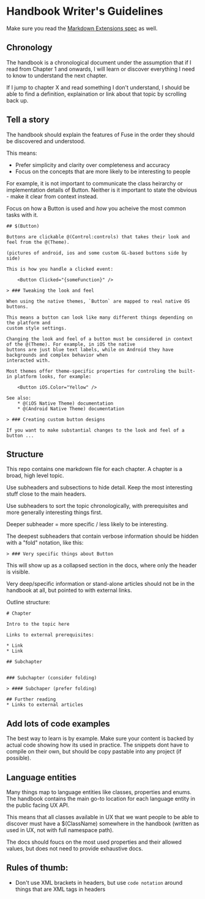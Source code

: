 # Handbook Writer's Guidelines

Make sure you read the [Markdown Extensions spec](https://github.com/fusetools/handbook-docs/blob/master/Markdown%20Extensions.txt) as well.

## Chronology

The handbook is a chronological document under the assumption that if I read from Chapter 1 and onwards,
I will learn or discover everything I need to know to understand the next chapter.

If I jump to chapter X and read something I don't understand, I should be able to find a definition,
explaination or link about that topic by scrolling back up.

## Tell a story

The handbook should explain the features of Fuse in the order they should be discovered and understood.

This means:

* Prefer simplicity and clarity over completeness and accuracy
* Focus on the concepts that are more likely to be interesting to people

For example, it is not important to communicate the class heirarchy or implementation details of Button.
Neither is it important to state the obvious - make it clear from context instead.

Focus on how a Button is used and *how* you acheive the most common tasks with it.

	## $(Button)

	Buttons are clickable @(Control:controls) that takes their look and feel from the @(Theme).

	(pictures of android, ios and some custom GL-based buttons side by side)

	This is how you handle a clicked event:

		<Button Clicked="{someFunction}" />

	> ### Tweaking the look and feel

	When using the native themes, `Button` are mapped to real native OS buttons.

	This means a button can look like many different things depending on the platform and
	custom style settings.

	Changing the look and feel of a button must be considered in context of the @(Theme). For example, in iOS the native
	buttons are just blue text labels, while on Android they have backgrounds and complex behavior when
	interacted with.

	Most themes offer theme-specific properties for controling the built-in platform looks, for example:

		<Button iOS.Color="Yellow" />

	See also:
		* @(iOS Native Theme) documentation
		* @(Android Native Theme) documentation

	> ### Creating custom button designs

	If you want to make substantial changes to the look and feel of a button ...

## Structure

This repo contains one markdown file for each chapter. A chapter is a broad, high level topic.

Use subheaders and subsections to hide detail. Keep the most interesting stuff close to the main headers.

Use subheaders to sort the topic chronologically, with prerequisites and more generally interesting things
first.

Deeper subheader = more specific / less likely to be interesting.

The deepest subheaders that contain verbose information should be hidden with a "fold" notation, like this:

	> ### Very specific things about Button


This will show up as a collapsed section in the docs, where only the header is visible.

Very deep/specific information or stand-alone articles should not be in the handbook at all, but pointed
to with external links.

Outline structure:

	# Chapter

	Intro to the topic here

	Links to external prerequisites:

	* Link
	* Link

	## Subchapter


    ### Subchapter (consider folding)

    > #### Subchaper (prefer folding)

	## Further reading
	* Links to external articles


## Add lots of code examples

The best way to learn is by example. Make sure your content is backed by actual code showing how its used in practice. The snippets dont have to compile on their own, but should be copy pastable into any project (if possible).

## Language entities

Many things map to language entities like classes, properties and enums. The handbook contains the main
go-to location for each language entity in the public facing UX API.

This means that all classes available in UX that we want people to be able to discover must have a
$(ClassName) somewhere in the handbook (written as used in UX, not with full namespace path).

The docs should foucs on the most used properties and their allowed values, but does not need to provide
exhaustive docs.

## Rules of thumb:

* Don't use XML brackets in headers, but use `code notation` around things that are XML tags in headers

